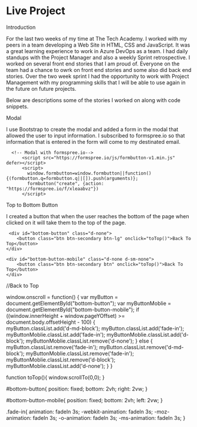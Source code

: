 # Live Project
Introduction

For the last two weeks of my time at The Tech Academy. I worked with my peers in a team developing a Web Site in HTML, CSS and JavaScript. It was a great learning experience to work in Azure DevOps as a team. I had daily standups with the Project Manager and also a weekly Sprint retrospective. I worked on several front end stories that I am proud of. Everyone on the team had a chance to owrk on front end stories and some also did back end stories. Over the two week sprint I had the opportunity to work with Project Management with my programming skills that I will be able to use again in the future on future projects.

Below are descriptions some of the stories I worked on along with code snippets.

Modal

I use Bootstrap to create the modal and added a form in the modal that allowed the user to input information. I subscribed to formspree.io so that information that is entered in the form will come to my destinated email.
<style>

    /* set a style for all buttons*/
	button {
		background-color: rgb(128, 0, 79);
		color: white;
		padding: 14px 20px;
		margin: 8px 0;
		cursor: pointer;
		width: 100%;
	}
    /*define the modal’s background*/
	
	.modal {
		display: none;
		position: fixed;
		z-index: 1;
		left: 0;
		top: 0;
		width: 100%;
		height: 100%;
		overflow: auto;
		background-color: rgb(0, 0, 0);
		background-color: rgba(0, 0, 0, 0.4);
		padding-top: 60px;
	}
	/*define the modal-content background*/
	
	.modal-content {
		background-color: #fefefe;
		margin: 5% auto 15% auto;
		border: 1px solid #888;
		width: 80%;
	}
	/*define the close button*/
	
  </style>    
      <!-- Modal with formspree.io-->
          <script src="https://formspree.io/js/formbutton-v1.min.js" defer></script>
          <script>
            window.formbutton=window.formbutton||function(){(formbutton.q=formbutton.q||[]).push(arguments)};
            formbutton("create", {action: "https://formspree.io/f/xleaabvz"})
          </script>


Top to Bottom Button

I created a button that when the user reaches the bottom of the page when clicked on it will take them to the top of the page. 

     <div id="bottom-button" class="d-none">
        <button class="btn btn-secondary btn-lg" onclick="toTop()">Back To Top</button>
    </div>

    <div id="bottom-button-mobile" class="d-none d-sm-none">
        <button class="btn btn-secondary btn" onclick="toTop()">Back To Top</button>
    </div>


//Back to Top

window.onscroll = function() {
  var myButton = document.getElementById("bottom-button");
  var myButtonMoblie = document.getElementById("bottom-button-mobile");
  if ((window.innerHeight + window.pageYOffset) >= document.body.offsetHeight - 100) {                            
      myButton.classList.add('d-md-block');
      myButton.classList.add('fade-in');
      myButtonMoblie.classList.add('fade-in');
      myButtonMoblie.classList.add('d-block');
      myButtonMoblie.classList.remove('d-none');
  } else {
      myButton.classList.remove('fade-in');
      myButton.classList.remove('d-md-block');
      myButtonMoblie.classList.remove('fade-in');
      myButtonMoblie.classList.remove('d-block');
      myButtonMoblie.classList.add('d-none');
  }
}

function toTop(){
  window.scrollTo(0,0);
}


#bottom-button{
    position: fixed;
    bottom: 2vh;
    right: 2vw;
}

#bottom-button-mobile{
    position: fixed;
    bottom: 2vh;
    left: 2vw;
}

.fade-in{
    animation: fadeIn 3s;
    -webkit-animation: fadeIn 3s;
    -moz-animation: fadeIn 3s;
    -o-animation: fadeIn 3s;
    -ms-animation: fadeIn 3s;
}

